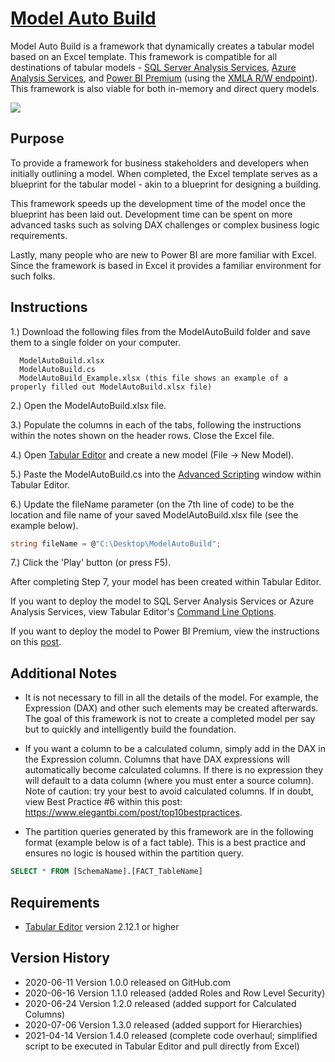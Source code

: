 # [Model Auto Build](https://www.elegantbi.com/post/modelautobuild "Model Auto Build")

Model Auto Build is a framework that dynamically creates a tabular model based on an Excel template. This framework is compatible for all destinations of tabular models - [SQL Server Analysis Services](https://docs.microsoft.com/analysis-services/ssas-overview?view=asallproducts-allversions "SSAS"), [Azure Analysis Services](https://azure.microsoft.com/services/analysis-services/ "Azure AS"), and [Power BI Premium](https://powerbi.microsoft.com/power-bi-premium/ "Power BI Premium") (using the [XMLA R/W endpoint](https://docs.microsoft.com/power-bi/admin/service-premium-connect-tools "XMLA R/W endpoint")). This framework is also viable for both in-memory and direct query models.

![](https://github.com/m-kovalsky/ModelAutoBuild/blob/master/Images/ExcelTemplate.png)

## Purpose

To provide a framework for business stakeholders and developers when initially outlining a model. When completed, the Excel template serves as a blueprint for the tabular model - akin to a blueprint for designing a building. 

This framework speeds up the development time of the model once the blueprint has been laid out. Development time can be spent on more advanced tasks such as solving DAX challenges or complex business logic requirements.

Lastly, many people who are new to Power BI are more familiar with Excel. Since the framework is based in Excel it provides a familiar environment for such folks. 

## Instructions

1.) Download the following files from the ModelAutoBuild folder and save them to a single folder on your computer.

      ModelAutoBuild.xlsx
      ModelAutoBuild.cs
      ModelAutoBuild_Example.xlsx (this file shows an example of a properly filled out ModelAutoBuild.xlsx file)

2.) Open the ModelAutoBuild.xlsx file.

3.) Populate the columns in each of the tabs, following the instructions within the notes shown on the header rows. Close the Excel file.

4.) Open [Tabular Editor](https://tabulareditor.com/ "Tabular Editor") and create a new model (File -> New Model).

5.) Paste the ModelAutoBuild.cs into the [Advanced Scripting](https://docs.tabulareditor.com/Advanced-Scripting.html#working-with-the-model-object "Advanced Scripting") window within Tabular Editor.

6.) Update the fileName parameter (on the 7th line of code) to be the location and file name of your saved ModelAutoBuild.xlsx file (see the example below).
    
```C#    
string fileName = @"C:\Desktop\ModelAutoBuild";
```

7.) Click the 'Play' button (or press F5).
  
After completing Step 7, your model has been created within Tabular Editor.

If you want to deploy the model to SQL Server Analysis Services or Azure Analysis Services, view Tabular Editor's [Command Line Options](https://github.com/otykier/TabularEditor/wiki/Command-line-Options "Command Line Options").

If you want to deploy the model to Power BI Premium, view the instructions on this [post](https://github.com/TabularEditor/tabulareditor.github.io/blob/master/_posts/2020-06-02-PBI-SP-Access.md "post").

## Additional Notes

* It is not necessary to fill in all the details of the model. For example, the Expression (DAX) and other such elements may be created afterwards. The goal of this framework is not to create a completed model per say but to quickly and intelligently build the foundation.

* If you want a column to be a calculated column, simply add in the DAX in the Expression column. Columns that have DAX expressions will automatically become calculated columns. If there is no expression they will default to a data column (where you must enter a source column). Note of caution: try your best to avoid calculated columns. If in doubt, view Best Practice #6 within this post: https://www.elegantbi.com/post/top10bestpractices.

* The partition queries generated by this framework are in the following format (example below is of a fact table). This is a best practice and ensures no logic is housed within the partition query.
     
```SQL
SELECT * FROM [SchemaName].[FACT_TableName]
```

## Requirements

* [Tabular Editor](https://tabulareditor.com/ "Tabular Editor") version 2.12.1 or higher


## Version History

* 2020-06-11 Version 1.0.0 released on GitHub.com
* 2020-06-16 Version 1.1.0 released (added Roles and Row Level Security)
* 2020-06-24 Version 1.2.0 released (added support for Calculated Columns)
* 2020-07-06 Version 1.3.0 released (added support for Hierarchies)
* 2021-04-14 Version 1.4.0 released (complete code overhaul; simplified script to be executed in Tabular Editor and pull directly from Excel)
